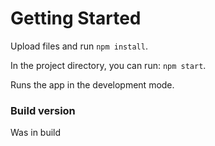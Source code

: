 # Getting Started

Upload files and run `npm install`.


In the project directory, you can run: `npm start`.


Runs the app in the development mode.

### Build version 

Was in build
